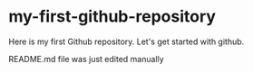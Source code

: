 # my-first-github-repository
Here is my first Github repository. Let's get started with github.

README.md file was just edited manually

